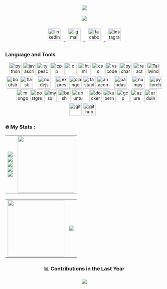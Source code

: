 <!-- README completed and enhanced with neon theme, animated stats, and verified links. Feel free to personalize further! 🚀 -->
###

<h2 align="center">
  <img src="https://readme-typing-svg.demolab.com?font=Fira+Code&size=30&duration=2000&pause=1000&color=00FFF7&center=true&vCenter=true&repeat=false&width=500&lines=👨‍💻+About+Me" />
</h2>

<p align="center">
  <img src="https://readme-typing-svg.herokuapp.com?font=Fira+Code&size=22&pause=1000&color=00FFF7&center=true&vCenter=true&width=800&lines=Hi%2C+I%27m+Ratul+Pal.;Full+Stack+Cloud+Native+Engineer+%7C+3%2B+Years+of+Experience.;Scalable+App+Builder+☁️+%7C+DevOps+Enthusiast.;I+craft+clean+code+with+creative+impact+🚀" />
</p>


<div align="center">
  <a href="https://www.linkedin.com/in/ratul-pal" target="_blank">
    <img src="https://raw.githubusercontent.com/maurodesouza/profile-readme-generator/master/src/assets/icons/social/linkedin/default.svg" width="40" height="40" alt="linkedin logo" style="margin: 10px; transition: transform 0.3s ease-in-out;" onmouseover="this.style.transform='scale(1.2)'" onmouseout="this.style.transform='scale(1)'" />
  </a>
  <a href="mailto:ratulpal26@gmail.com" target="_blank">
    <img src="https://raw.githubusercontent.com/maurodesouza/profile-readme-generator/master/src/assets/icons/social/gmail/default.svg" width="40" height="40" alt="gmail logo" style="margin: 10px; transition: transform 0.3s ease-in-out;" onmouseover="this.style.transform='scale(1.2)'" onmouseout="this.style.transform='scale(1)'" />
  </a>
  <a href="https://www.facebook.com/profile.php?id=100075706825564" target="_blank">
    <img src="https://raw.githubusercontent.com/maurodesouza/profile-readme-generator/master/src/assets/icons/social/facebook/default.svg" width="40" height="40" alt="facebook logo" style="margin: 10px; transition: transform 0.3s ease-in-out;" onmouseover="this.style.transform='scale(1.2)'" onmouseout="this.style.transform='scale(1)'" />
  </a>
  <a href="https://www.instagram.com/ratul_pal97/?hl=en" target="_blank">
    <img src="https://raw.githubusercontent.com/maurodesouza/profile-readme-generator/master/src/assets/icons/social/instagram/default.svg" width="40" height="40" alt="instagram logo" style="margin: 10px; transition: transform 0.3s ease-in-out;" onmouseover="this.style.transform='scale(1.2)'" onmouseout="this.style.transform='scale(1)'" />
  </a>
</div>





###

<h3 align="left">Language and Tools</h3>


<p align="center">
  <img src="https://cdn.jsdelivr.net/gh/devicons/devicon/icons/python/python-original.svg" height="40" alt="python" />
  <img src="https://cdn.jsdelivr.net/gh/devicons/devicon/icons/javascript/javascript-original.svg" height="40" alt="javascript" />
  <img src="https://cdn.jsdelivr.net/gh/devicons/devicon/icons/typescript/typescript-original.svg" height="40" alt="typescript" />
  <img src="https://cdn.jsdelivr.net/gh/devicons/devicon/icons/cplusplus/cplusplus-original.svg" height="40" alt="cpp" />
  <img src="https://cdn.jsdelivr.net/gh/devicons/devicon/icons/c/c-original.svg" height="40" alt="c" />
  <img src="https://cdn.jsdelivr.net/gh/devicons/devicon/icons/html5/html5-original.svg" height="40" alt="html" />
  <img src="https://cdn.jsdelivr.net/gh/devicons/devicon/icons/css3/css3-original.svg" height="40" alt="css" />
  <img src="https://cdn.jsdelivr.net/gh/devicons/devicon/icons/vscode/vscode-original.svg" height="40" alt="vscode" />
  <img src="https://upload.wikimedia.org/wikipedia/commons/1/1d/PyCharm_Icon.svg" height="40" alt="pycharm" />
  <img src="https://cdn.jsdelivr.net/gh/devicons/devicon/icons/react/react-original.svg" height="40" alt="react" />
  <a href="https://tailwindcss.com" target="_blank" rel="noreferrer">
  <img src="https://upload.wikimedia.org/wikipedia/commons/d/d5/Tailwind_CSS_Logo.svg" alt="Tailwind CSS" width="40" height="40"/>
</a>
  <img src="https://cdn.jsdelivr.net/gh/devicons/devicon/icons/bootstrap/bootstrap-original.svg" height="40" alt="bootstrap" />
  <img src="https://skillicons.dev/icons?i=flask" height="40" alt="flask logo"  /><img width="12" />
  <img src="https://cdn.simpleicons.org/nodedotjs/339933" height="40" alt="nodejs logo"  /><img width="12" />
  <img src="https://skillicons.dev/icons?i=express" height="40" alt="express logo"  />
  <img src="https://cdn.jsdelivr.net/gh/devicons/devicon/icons/django/django-plain.svg" height="40" alt="django" />
  <img src="https://cdn.jsdelivr.net/gh/devicons/devicon/icons/fastapi/fastapi-original.svg" height="40" alt="fastapi" />
  <img src="https://cdn.jsdelivr.net/gh/devicons/devicon/icons/anaconda/anaconda-original.svg" height="40" alt="anaconda logo"  /><img width="12" />
  <img src="https://cdn.jsdelivr.net/gh/devicons/devicon/icons/pandas/pandas-original.svg" height="40" alt="pandas logo"  /><img width="12" />
  <img src="https://cdn.jsdelivr.net/gh/devicons/devicon/icons/numpy/numpy-original.svg" height="40" alt="numpy logo"  /><img width="12" />
  <img src="https://cdn.jsdelivr.net/gh/devicons/devicon/icons/pytorch/pytorch-original.svg" height="40" alt="pytorch logo"  /><img width="12" />
  <img src="https://cdn.jsdelivr.net/gh/devicons/devicon/icons/mongodb/mongodb-original.svg" height="40" alt="mongodb" />
  <img src="https://cdn.jsdelivr.net/gh/devicons/devicon/icons/postgresql/postgresql-original.svg" height="40" alt="postgresql" />
  <img src="https://cdn.jsdelivr.net/gh/devicons/devicon/icons/mysql/mysql-original.svg" height="40" alt="mysql" />
  <img src="https://cdn.simpleicons.org/gnubash/4EAA25" height="40" alt="bash logo"  />
  <img src="https://cdn.simpleicons.org/ubuntu/E95420" height="40" alt="ubuntu logo"  /><img width="12" />
  <img src="https://cdn.jsdelivr.net/gh/devicons/devicon/icons/docker/docker-original.svg" height="40" alt="docker" />
  <img src="https://cdn.jsdelivr.net/gh/devicons/devicon/icons/kubernetes/kubernetes-plain.svg" height="40" alt="kubernetes" />
  <img src="https://cdn.jsdelivr.net/gh/devicons/devicon/icons/googlecloud/googlecloud-original.svg" height="40" alt="gcp" />
  <img src="https://cdn.jsdelivr.net/gh/devicons/devicon/icons/azure/azure-original.svg" height="40" alt="azure" />
  <img src="https://upload.wikimedia.org/wikipedia/commons/8/87/Arduino_Logo.svg" height="40" alt="arduino" />
  <img src="https://cdn.jsdelivr.net/gh/devicons/devicon/icons/git/git-original.svg" height="40" alt="git" />
  <img src="https://skillicons.dev/icons?i=github" height="40" alt="github logo"  /><img width="12" />
</p>

###

<!-- My Stats Header -->
<h3 align="left">🔥 My Stats :</h3>

<!-- Table layout for side-by-side view -->
<table border="0">
  <tr>
    <!-- Left Side: Typing Animation -->
    <td align="left">
 <img src="https://readme-typing-svg.herokuapp.com?font=Fira+Code&size=16&pause=16000&speed=50&deleteSpeed=50&color=00FFF7&center=false&width=435&lines=class+Engineer%3A" /><br>
<img src="https://readme-typing-svg.herokuapp.com?font=Fira+Code&size=16&startDelay=2500&pause=13500&speed=50&deleteSpeed=50&color=00FFF7&center=false&width=435&lines=++++def+__init__(self)%3A" /><br>
<img src="https://readme-typing-svg.herokuapp.com?font=Fira+Code&size=16&startDelay=5000&pause=11000&speed=50&deleteSpeed=50&color=00FFF7&center=false&width=435&lines=++++++++self.role+='Full+Stack+Cloud+Native+Engineer'" /><br>
<img src="https://readme-typing-svg.herokuapp.com?font=Fira+Code&size=16&startDelay=8000&pause=8500&speed=50&deleteSpeed=50&color=00FFF7&center=false&width=435&lines=++++++++self.traits+='Pythonic+Thinker+%F0%9F%A7%A0'" /><br>
<img src="https://readme-typing-svg.herokuapp.com?font=Fira+Code&size=16&startDelay=10500&pause=6000&speed=50&deleteSpeed=50&color=00FFF7&center=false&width=435&lines=++++++++self.mindset+='Always+Building+%F0%9F%9A%80'" />

  </td>
  <td align="right">
      <img height="180em" src="https://github-readme-stats.vercel.app/api?username=cherry0097&show_icons=true&hide_border=true&bg_color=0D1117&title_color=00FFF7&icon_color=00FFF7&text_color=ffffff" />
    </td>
  </tr>
</table>

<table border="0">
  <tr>
    <!-- Left Side: Typing Animation -->
    <td align="left">
      <img height="180em" src="https://github-readme-streak-stats.herokuapp.com/?user=cherry0097&hide_border=true&background=0D1117&ring=00FFF7&fire=00FFF7&currStreakLabel=00FFF7" />
    </td>
    <td align="right">
      <img src="https://github-readme-stats.vercel.app/api/top-langs/?username=cherry0097&layout=compact&hide_border=true&bg_color=0D1117&title_color=00FFF7&text_color=ffffff" />
    </td>
  </tr>
</table>

  
  

</div>

###

<h3 align="center">📊 Contributions in the Last Year</h3>

<div align="center">
  <img src="https://github-readme-activity-graph.vercel.app/graph?username=cherry0097&theme=react-dark&bg_color=0D1117&color=00FFF7&line=00FFF7&point=FFFFFF&hide_border=true" />
</div>
